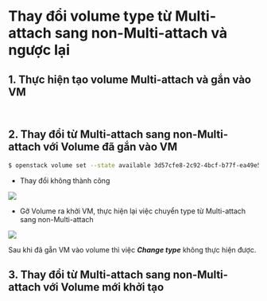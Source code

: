 # Thay đổi volume type từ Multi-attach sang non-Multi-attach và ngược lại

## 1. Thực hiện tạo volume Multi-attach và gắn vào VM
```sh

```
```

```
## 2. Thay đổi từ Multi-attach sang non-Multi-attach với Volume đã gắn vào VM
```sh
$ openstack volume set --state available 3d57cfe8-2c92-4bcf-b77f-ea49e5892d5a
```
- Thay đổi không thành công

<img src=https://i.imgur.com/p2eA0QT.png>

- Gỡ Volume ra khởi VM, thực hiện lại việc chuyển type từ Multi-attach sang non-Multi-attach

<img src=https://i.imgur.com/zqDNdY2.png>

Sau khi đã gẵn VM vào volume thì việc ***Change type*** không thực hiện được.

## 3. Thay đổi từ Multi-attach sang non-Multi-attach với Volume mới khởi tạo

